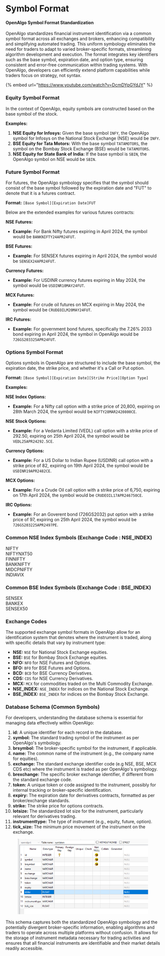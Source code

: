 # Symbol Format

#### OpenAlgo Symbol Format Standardization

OpenAlgo standardizes financial instrument identification via a common symbol format across all exchanges and brokers, enhancing compatibility and simplifying automated trading. This uniform symbology eliminates the need for traders to adapt to varied broker-specific formats, streamlining algorithm development and execution. The format integrates key identifiers such as the base symbol, expiration date, and option type, ensuring consistent and error-free communication within trading systems. With OpenAlgo, developers can efficiently extend platform capabilities while traders focus on strategy, not syntax.

{% embed url="https://www.youtube.com/watch?v=DcmDYpGYdJY" %}

### Equity Symbol Format

In the context of OpenAlgo, equity symbols are constructed based on the base symbol of the stock.

**Examples:**

1. **NSE Equity for Infosys:** Given the base symbol `INFY`, the OpenAlgo symbol for Infosys on the National Stock Exchange (NSE) would be `INFY`.
2. **BSE Equity for Tata Motors:** With the base symbol `TATAMOTORS`, the symbol on the Bombay Stock Exchange (BSE) would be `TATAMOTORS`.
3. **NSE Equity for State Bank of India:** If the base symbol is `SBIN`, the OpenAlgo symbol on NSE would be `SBIN`.

### Future Symbol Format

For futures, the OpenAlgo symbology specifies that the symbol should consist of the base symbol followed by the expiration date and "FUT" to denote that it is a futures contract.

**Format:** `[Base Symbol][Expiration Date]FUT`

Below are the extended examples for various futures contracts:

**NSE Futures:**

* **Example:** For Bank Nifty futures expiring in April 2024, the symbol would be `BANKNIFTY24APR24FUT`.

**BSE Futures:**

* **Example:** For SENSEX futures expiring in April 2024, the symbol would be `SENSEX24APR24FUT`.

**Currency Futures:**

* **Example:** For USDINR currency futures expiring in May 2024, the symbol would be `USDINR10MAY24FUT`.

**MCX Futures:**

* **Example:** For crude oil futures on MCX expiring in May 2024, the symbol would be `CRUDEOILM20MAY24FUT`.

**IRC Futures:**

* **Example:** For government bond futures, specifically the 7.26% 2033 bond expiring in April 2024, the symbol in OpenAlgo would be `726GS203325APR24FUT`.

### Options Symbol Format

Options symbols in OpenAlgo are structured to include the base symbol, the expiration date, the strike price, and whether it's a Call or Put option.

**Format:** `[Base Symbol][Expiration Date][Strike Price][Option Type]`

**Examples:**

**NSE Index Options:**

* **Example:** For a Nifty call option with a strike price of 20,800, expiring on 28th March 2024, the symbol would be `NIFTY28MAR2420800CE`.

**NSE Stock Options:**

* **Example:** For a Vedanta Limited (VEDL) call option with a strike price of 292.50, expiring on 25th April 2024, the symbol would be `VEDL25APR24292.5CE`.

**Currency Options:**

* **Example:** For a US Dollar to Indian Rupee (USDINR) call option with a strike price of 82, expiring on 19th April 2024, the symbol would be `USDINR19APR2482CE`.

**MCX Options:**

* **Example:** For a Crude Oil call option with a strike price of 6,750, expiring on 17th April 2024, the symbol would be `CRUDEOIL17APR246750CE`.

**IRC Options:**

* **Example:** For an Goverent bond (726GS2032) put option with a strike price of 97, expiring on 25th April 2024, the symbol would be `726GS203225APR2497PE`.



### Common NSE Index Symbols (Exchange Code : NSE\_INDEX)

NIFTY
\
NIFTYNXT50
\
FINNIFTY
\
BANKNIFTY
\
MIDCPNIFTY
\
INDIAVIX

### Common BSE Index Symbols (Exchange Code : BSE\_INDEX)

SENSEX
\
BANKEX
\
SENSEX50

### Exchange  Codes

The supported exchange symbol formats in OpenAlgo allow for an identification system that denotes where the instrument is traded, along with specific details that vary by instrument type:

* **NSE:** `NSE` for National Stock Exchange equities.
* **BSE:** `BSE` for Bombay Stock Exchange equities.
* **NFO:** `NFO` for NSE Futures and Options.
* **BFO:** `BFO` for BSE Futures and Options.
* **BCD:** `BCD` for BSE Currency Derivatives.
* **CDS:** `CDS` for NSE Currency Derivatives.
* **MCX:** `MCX` for commodities traded on the Multi Commodity Exchange.
* **NSE\_INDEX:** `NSE_INDEX` for indices on the National Stock Exchange.
* **BSE\_INDEX:** `BSE_INDEX` for indices on the Bombay Stock Exchange.

### Database Schema (Common Symbols)

For developers, understanding the database schema is essential for managing data effectively within OpenAlgo:

1. **id:** A unique identifier for each record in the database.
2. **symbol:** The standard trading symbol of the instrument as per OpenAlgo's symbology.
3. **brsymbol:** The broker-specific symbol for the instrument, if applicable.
4. **name:** The common name of the instrument (e.g., the company name for equities).
5. **exchange:** The standard exchange identifier code (e.g NSE, BSE, MCX CDS etc) where the instrument is traded as per OpenAlgo's symbology.
6. **brexchange:** The specific broker exchange identifier, if different from the standard exchange code.
7. **token:** A unique token or code assigned to the instrument, possibly for internal tracking or broker-specific identification.
8. **expiry:** The expiration date for derivatives contracts, formatted as per broker/exchange standards.
9. **strike:** The strike price for options contracts.
10. **lotsize:** The standardized lot size for the instrument, particularly relevant for derivatives trading.
11. **instrumenttype:** The type of instrument (e.g., equity, future, option).
12. **tick\_size:** The minimum price movement of the instrument on the exchange.

<figure><img src=".gitbook/assets/image (33).png" alt=""><figcaption></figcaption></figure>

This schema captures both the standardized OpenAlgo symbology and the potentially divergent broker-specific information, enabling algorithms and traders to operate across multiple platforms without confusion. It allows for the storage of instrument metadata necessary for trading activities and ensures that all financial instruments are identifiable and their market details readily accessible.
